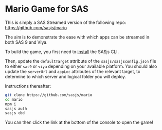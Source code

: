 # Mario Game for SAS

This is simply a SAS Streamed version of the following repo: https://github.com/sasjs/mario

The aim is to demonstrate the ease with which apps can be streamed in both SAS 9 and Viya.

To build the game, you first need to [install](https://cli.sasjs.io/installation) the SASjs CLI.

Then, update the `defaultTarget` attribute of the `sasjs/sasjsconfig.json` file to either `sas9` or `viya` depending on your available platform.  You should also update the `serverUrl` and `appLoc` attributes of the relevant target, to determine to which server and logical folder you will deploy.

Instructions thereafter:

```bash
git clone https://github.com/sasjs/mario
cd mario
npm i
sasjs auth
sasjs cbd
```

You can then click the link at the bottom of the console to open the game!




